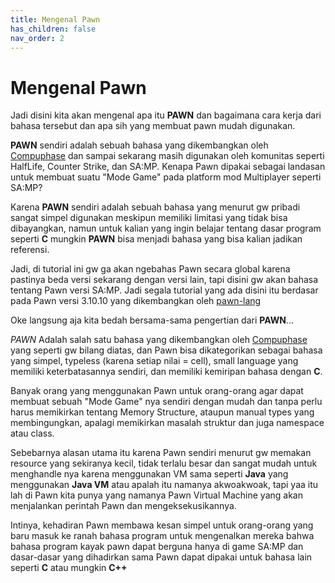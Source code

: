 ```yaml
---
title: Mengenal Pawn
has_children: false
nav_order: 2
---
```


# Mengenal Pawn

Jadi disini kita akan mengenal apa itu **PAWN** dan bagaimana cara kerja dari bahasa tersebut dan apa sih yang membuat pawn mudah digunakan.

**PAWN** sendiri adalah sebuah bahasa yang dikembangkan oleh [Compuphase](https://github.com/compuphase/) dan sampai sekarang masih digunakan oleh komunitas seperti HalfLife, Counter Strike, dan SA:MP. Kenapa Pawn dipakai sebagai landasan untuk membuat suatu "Mode Game" pada platform mod Multiplayer seperti SA:MP?

Karena **PAWN** sendiri adalah sebuah bahasa yang menurut gw pribadi sangat simpel digunakan meskipun memiliki limitasi yang tidak bisa dibayangkan, namun untuk kalian yang ingin belajar tentang dasar program seperti **C** mungkin **PAWN** bisa menjadi bahasa yang bisa kalian jadikan referensi.


Jadi, di tutorial ini gw ga akan ngebahas Pawn secara global karena pastinya beda versi sekarang dengan versi lain, tapi disini gw akan bahasa tentang Pawn versi SA:MP. Jadi segala tutorial yang ada disini itu berdasar pada Pawn versi 3.10.10 yang dikembangkan oleh [pawn-lang](https://github.com/pawn-lang/)


Oke langsung aja kita bedah bersama-sama pengertian dari **PAWN**...


*PAWN* Adalah salah satu bahasa yang dikembangkan oleh [Compuphase](https://github.com/compuphase/) yang seperti gw bilang diatas, dan Pawn bisa dikategorikan sebagai bahasa yang simpel, typeless (karena setiap nilai = cell), small language yang memiliki keterbatasannya sendiri, dan memiliki kemiripan bahasa dengan **C**.

Banyak orang yang menggunakan Pawn untuk orang-orang agar dapat membuat sebuah "Mode Game" nya sendiri dengan mudah dan tanpa perlu harus memikirkan tentang Memory Structure, ataupun manual types yang membingungkan, apalagi memikirkan masalah struktur dan juga namespace atau class.

Sebebarnya alasan utama itu karena Pawn sendiri menurut gw memakan resource yang sekiranya kecil, tidak terlalu besar dan sangat mudah untuk menghandle nya karena menggunakan VM sama seperti **Java** yang menggunakan **Java VM** atau apalah itu namanya akwoakwoak, tapi yaa itu lah di Pawn kita punya yang namanya Pawn Virtual Machine yang akan menjalankan perintah Pawn dan mengeksekusikannya.

Intinya, kehadiran Pawn membawa kesan simpel untuk orang-orang yang baru masuk ke ranah bahasa program untuk mengenalkan mereka bahwa bahasa program kayak pawn dapat berguna hanya di game SA:MP dan dasar-dasar yang dihadirkan sama Pawn dapat dipakai untuk bahasa lain seperti **C** atau mungkin **C++**
